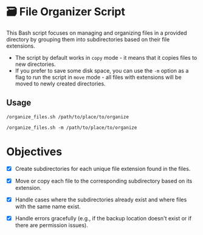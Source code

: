 # 🗃️ File Organizer Script

This Bash script focuses on managing and organizing files in a provided directory by grouping them into subdirectories based on their file extensions.

- The script by default works in `copy` mode - it means that it copies files to new directories.
- If you prefer to save some disk space, you can use the `-m` option as a flag to run the script in `move` mode - all files with extensions will be moved to newly created directories.

## Usage
```
/organize_files.sh /path/to/place/to/organize
```
```
/organize_files.sh -m /path/to/place/to/organize
```

# Objectives

- [x] Create subdirectories for each unique file extension found in the files.
- [x] Move or copy each file to the corresponding subdirectory based on its extension.
- [x] Handle cases where the subdirectories already exist and where files with the same name exist.
- [x] Handle errors gracefully (e.g., if the backup location doesn't exist or if there are permission issues).



